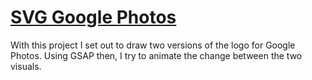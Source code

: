 # [SVG Google Photos](https://codepen.io/borntofrappe/full/ZEQvJrz)

With this project I set out to draw two versions of the logo for Google Photos. Using GSAP then, I try to animate the change between the two visuals.
